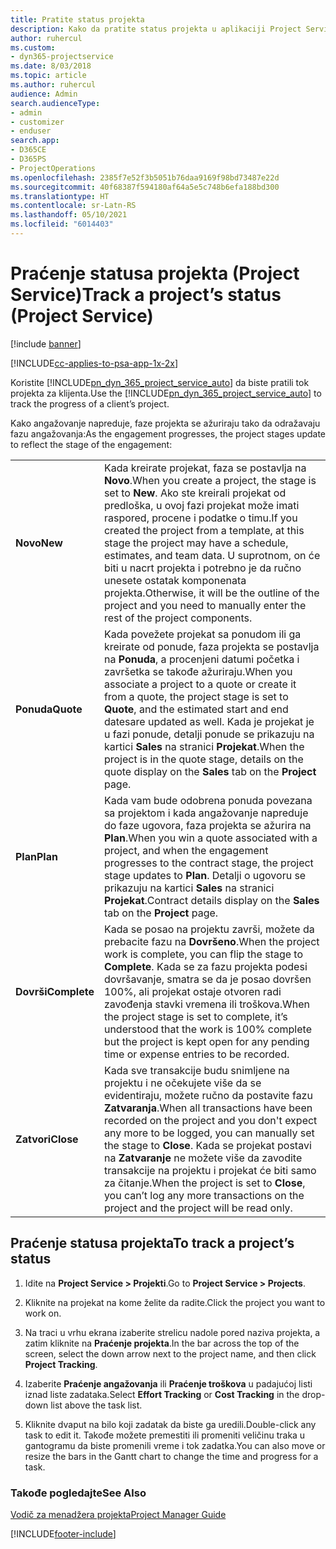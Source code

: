 ```yaml
---
title: Pratite status projekta
description: Kako da pratite status projekta u aplikaciji Project Service
author: ruhercul
ms.custom:
- dyn365-projectservice
ms.date: 8/03/2018
ms.topic: article
ms.author: ruhercul
audience: Admin
search.audienceType:
- admin
- customizer
- enduser
search.app:
- D365CE
- D365PS
- ProjectOperations
ms.openlocfilehash: 2385f7e52f3b5051b76daa9169f98bd73487e22d
ms.sourcegitcommit: 40f68387f594180af64a5e5c748b6efa188bd300
ms.translationtype: HT
ms.contentlocale: sr-Latn-RS
ms.lasthandoff: 05/10/2021
ms.locfileid: "6014403"
---
```

# <a name="track-a-projects-status-project-service"></a><span data-ttu-id="c7467-103">Praćenje statusa projekta (Project Service)</span><span class="sxs-lookup"><span data-stu-id="c7467-103">Track a project’s status (Project Service)</span></span>

[!include [banner](../includes/psa-now-project-operations.md)]

[!INCLUDE[cc-applies-to-psa-app-1x-2x](../includes/cc-applies-to-psa-app-1x-2x.md)]

<span data-ttu-id="c7467-104">Koristite [!INCLUDE[pn_dyn_365_project_service_auto](../includes/pn-dyn-365-project-service-auto.md)] da biste pratili tok projekta za klijenta.</span><span class="sxs-lookup"><span data-stu-id="c7467-104">Use the [!INCLUDE[pn_dyn_365_project_service_auto](../includes/pn-dyn-365-project-service-auto.md)] to track the progress of a client’s project.</span></span>  

<span data-ttu-id="c7467-105">Kako angažovanje napreduje, faze projekta se ažuriraju tako da odražavaju fazu angažovanja:</span><span class="sxs-lookup"><span data-stu-id="c7467-105">As the engagement progresses, the project stages update to reflect the stage of the engagement:</span></span>  


|              |                                                                                                                                                                                                                                                                                                  |
|--------------|--------------------------------------------------------------------------------------------------------------------------------------------------------------------------------------------------------------------------------------------------------------------------------------------------|
|   <span data-ttu-id="c7467-106">**Novo**</span><span class="sxs-lookup"><span data-stu-id="c7467-106">**New**</span></span>    | <span data-ttu-id="c7467-107">Kada kreirate projekat, faza se postavlja na **Novo**.</span><span class="sxs-lookup"><span data-stu-id="c7467-107">When you create a project, the stage is set to **New**.</span></span> <span data-ttu-id="c7467-108">Ako ste kreirali projekat od predloška, u ovoj fazi projekat može imati raspored, procene i podatke o timu.</span><span class="sxs-lookup"><span data-stu-id="c7467-108">If you created the project from a template, at this stage the project may have a schedule, estimates, and team data.</span></span> <span data-ttu-id="c7467-109">U suprotnom, on će biti u nacrt projekta i potrebno je da ručno unesete ostatak komponenata projekta.</span><span class="sxs-lookup"><span data-stu-id="c7467-109">Otherwise, it will be the outline of the project and you need to manually enter the rest of the project components.</span></span> |
|  <span data-ttu-id="c7467-110">**Ponuda**</span><span class="sxs-lookup"><span data-stu-id="c7467-110">**Quote**</span></span>   |      <span data-ttu-id="c7467-111">Kada povežete projekat sa ponudom ili ga kreirate od ponude, faza projekta se postavlja na **Ponuda**, a procenjeni datumi početka i završetka se takođe ažuriraju.</span><span class="sxs-lookup"><span data-stu-id="c7467-111">When you associate a project to a quote or create it from a quote, the project stage is set to **Quote**, and the estimated start and end datesare updated as well.</span></span> <span data-ttu-id="c7467-112">Kada je projekat je u fazi ponude, detalji ponude se prikazuju na kartici **Sales** na stranici **Projekat**.</span><span class="sxs-lookup"><span data-stu-id="c7467-112">When the project is in the quote stage, details on the quote display on the **Sales** tab on the **Project** page.</span></span>      |
|   <span data-ttu-id="c7467-113">**Plan**</span><span class="sxs-lookup"><span data-stu-id="c7467-113">**Plan**</span></span>   |                                     <span data-ttu-id="c7467-114">Kada vam bude odobrena ponuda povezana sa projektom i kada angažovanje napreduje do faze ugovora, faza projekta se ažurira na **Plan**.</span><span class="sxs-lookup"><span data-stu-id="c7467-114">When you win a quote associated with a project, and when the engagement progresses to the contract stage, the project stage updates to **Plan**.</span></span> <span data-ttu-id="c7467-115">Detalji o ugovoru se prikazuju na kartici **Sales** na stranici **Projekat**.</span><span class="sxs-lookup"><span data-stu-id="c7467-115">Contract details display on the **Sales** tab on the **Project** page.</span></span>                                      |
| <span data-ttu-id="c7467-116">**Dovrši**</span><span class="sxs-lookup"><span data-stu-id="c7467-116">**Complete**</span></span> |                    <span data-ttu-id="c7467-117">Kada se posao na projektu završi, možete da prebacite fazu na **Dovršeno**.</span><span class="sxs-lookup"><span data-stu-id="c7467-117">When the project work is complete, you can flip the stage to **Complete**.</span></span> <span data-ttu-id="c7467-118">Kada se za fazu projekta podesi dovršavanje, smatra se da je posao dovršen 100%, ali projekat ostaje otvoren radi zavođenja stavki vremena ili troškova.</span><span class="sxs-lookup"><span data-stu-id="c7467-118">When the project stage is set to complete, it’s understood that the work is 100% complete but the project is kept open for any pending time or expense entries to be recorded.</span></span>                     |
|  <span data-ttu-id="c7467-119">**Zatvori**</span><span class="sxs-lookup"><span data-stu-id="c7467-119">**Close**</span></span>   |           <span data-ttu-id="c7467-120">Kada sve transakcije budu snimljene na projektu i ne očekujete više da se evidentiraju, možete ručno da postavite fazu **Zatvaranja**.</span><span class="sxs-lookup"><span data-stu-id="c7467-120">When all transactions have been recorded on the project and you don't expect any more to be logged, you can manually set the stage to **Close**.</span></span> <span data-ttu-id="c7467-121">Kada se projekat postavi na **Zatvaranje** ne možete više da zavodite transakcije na projektu i projekat će biti samo za čitanje.</span><span class="sxs-lookup"><span data-stu-id="c7467-121">When the project is set to **Close**, you can’t log any more transactions on the project and the project will be read only.</span></span>           |

## <a name="to-track-a-projects-status"></a><span data-ttu-id="c7467-122">Praćenje statusa projekta</span><span class="sxs-lookup"><span data-stu-id="c7467-122">To track a project’s status</span></span>  

1.  <span data-ttu-id="c7467-123">Idite na **Project Service > Projekti**.</span><span class="sxs-lookup"><span data-stu-id="c7467-123">Go to **Project Service > Projects**.</span></span>  

2.  <span data-ttu-id="c7467-124">Kliknite na projekat na kome želite da radite.</span><span class="sxs-lookup"><span data-stu-id="c7467-124">Click the project you want to work on.</span></span>  

3.  <span data-ttu-id="c7467-125">Na traci u vrhu ekrana izaberite strelicu nadole pored naziva projekta, a zatim kliknite na **Praćenje projekta**.</span><span class="sxs-lookup"><span data-stu-id="c7467-125">In the bar across the top of the screen, select the down arrow next to the project name, and then click **Project Tracking**.</span></span>  

4.  <span data-ttu-id="c7467-126">Izaberite **Praćenje angažovanja** ili **Praćenje troškova** u padajućoj listi iznad liste zadataka.</span><span class="sxs-lookup"><span data-stu-id="c7467-126">Select **Effort Tracking** or **Cost Tracking** in the drop-down list above the task list.</span></span>  

5.  <span data-ttu-id="c7467-127">Kliknite dvaput na bilo koji zadatak da biste ga uredili.</span><span class="sxs-lookup"><span data-stu-id="c7467-127">Double-click any task to edit it.</span></span> <span data-ttu-id="c7467-128">Takođe možete premestiti ili promeniti veličinu traka u gantogramu da biste promenili vreme i tok zadatka.</span><span class="sxs-lookup"><span data-stu-id="c7467-128">You can also move or resize the bars in the Gantt chart to change the time and progress for a task.</span></span>  

### <a name="see-also"></a><span data-ttu-id="c7467-129">Takođe pogledajte</span><span class="sxs-lookup"><span data-stu-id="c7467-129">See Also</span></span>  
 [<span data-ttu-id="c7467-130">Vodič za menadžera projekta</span><span class="sxs-lookup"><span data-stu-id="c7467-130">Project Manager Guide</span></span>](../psa/project-manager-guide.md)


[!INCLUDE[footer-include](../includes/footer-banner.md)]